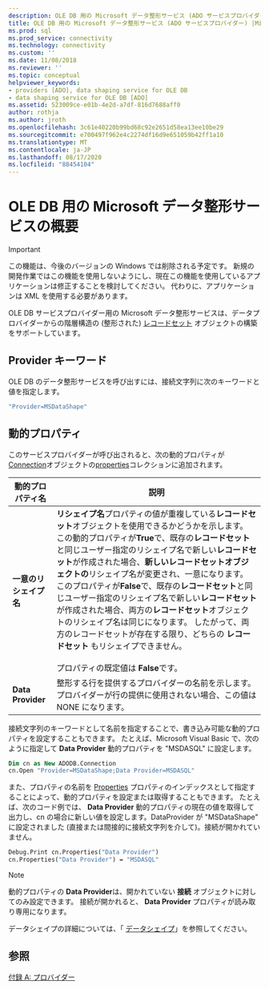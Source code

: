 ```yaml
---
description: OLE DB 用の Microsoft データ整形サービス (ADO サービスプロバイダー)
title: OLE DB 用の Microsoft データ整形サービス (ADO サービスプロバイダー) |Microsoft Docs
ms.prod: sql
ms.prod_service: connectivity
ms.technology: connectivity
ms.custom: ''
ms.date: 11/08/2018
ms.reviewer: ''
ms.topic: conceptual
helpviewer_keywords:
- providers [ADO], data shaping service for OLE DB
- data shaping service for OLE DB [ADO]
ms.assetid: 523009ce-e01b-4e2d-a7df-816d7688aff0
author: rothja
ms.author: jroth
ms.openlocfilehash: 3c61e40220b99bd68c92e2651d58ea13ee10be29
ms.sourcegitcommit: e700497f962e4c2274df16d9e651059b42ff1a10
ms.translationtype: MT
ms.contentlocale: ja-JP
ms.lasthandoff: 08/17/2020
ms.locfileid: "88454104"
---
```

# <a name="microsoft-data-shaping-service-for-ole-db-overview"></a>OLE DB 用の Microsoft データ整形サービスの概要
> [!IMPORTANT]
>  この機能は、今後のバージョンの Windows では削除される予定です。 新規の開発作業ではこの機能を使用しないようにし、現在この機能を使用しているアプリケーションは修正することを検討してください。 代わりに、アプリケーションは XML を使用する必要があります。

 OLE DB サービスプロバイダー用の Microsoft データ整形サービスは、データプロバイダーからの階層構造の (整形された) [レコードセット](../../../ado/reference/ado-api/recordset-object-ado.md) オブジェクトの構築をサポートしています。

## <a name="provider-keyword"></a>Provider キーワード
 OLE DB のデータ整形サービスを呼び出すには、接続文字列に次のキーワードと値を指定します。

```vb
"Provider=MSDataShape"
```

## <a name="dynamic-properties"></a>動的プロパティ
 このサービスプロバイダーが呼び出されると、次の動的プロパティが[Connection](../../../ado/reference/ado-api/connection-object-ado.md)オブジェクトの[properties](../../../ado/reference/ado-api/properties-collection-ado.md)コレクションに追加されます。

|動的プロパティ名|説明|
|---------------------------|-----------------|
|**一意のリシェイプ名**|**リシェイプ名**プロパティの値が重複している**レコードセット**オブジェクトを使用できるかどうかを示します。 この動的プロパティが**True**で、既存の**レコードセット**と同じユーザー指定のリシェイプ名で新しい**レコードセット**が作成された場合、**新しいレコードセットオブジェクトの**リシェイプ名が変更され、一意になります。 このプロパティが**False**で、既存の**レコードセット**と同じユーザー指定のリシェイプ名で新しい**レコードセット**が作成された場合、両方の**レコードセット**オブジェクトのリシェイプ名は同じになります。 したがって、両方のレコードセットが存在する限り、どちらの **レコードセット** もリシェイプできません。<br /><br /> プロパティの既定値は **False**です。|
|**Data Provider**|整形する行を提供するプロバイダーの名前を示します。 プロバイダーが行の提供に使用されない場合、この値は NONE になります。|

 接続文字列のキーワードとして名前を指定することで、書き込み可能な動的プロパティを設定することもできます。 たとえば、Microsoft Visual Basic で、次のように指定して **Data Provider** 動的プロパティを "MSDASQL" に設定します。

```vb
Dim cn as New ADODB.Connection
cn.Open "Provider=MSDataShape;Data Provider=MSDASQL"
```

 また、プロパティの名前を [Properties](../../../ado/reference/ado-api/properties-collection-ado.md) プロパティのインデックスとして指定することによって、動的プロパティを設定または取得することもできます。 たとえば、次のコード例では、 **Data Provider** 動的プロパティの現在の値を取得して出力し、cn の場合に新しい値を設定します。DataProvider が "MSDataShape" に設定されました (直接または間接的に接続文字列を介して)。接続が開かれていません。

```vb
Debug.Print cn.Properties("Data Provider")
cn.Properties("Data Provider") = "MSDASQL"
```

> [!NOTE]
>  動的プロパティの **Data Provider**は、開かれていない **接続** オブジェクトに対してのみ設定できます。 接続が開かれると、 **Data Provider** プロパティが読み取り専用になります。

 データシェイプの詳細については、「 [データシェイプ](../../../ado/guide/data/data-shaping-overview.md)」を参照してください。

## <a name="see-also"></a>参照
 [付録 A: プロバイダー](../../../ado/guide/appendixes/appendix-a-providers.md)
